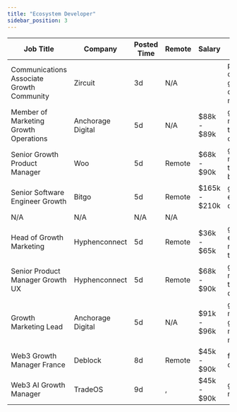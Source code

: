 ```yaml
---
title: "Ecosystem Developer"
sidebar_position: 3
---
```


| Job Title | Company | Posted Time | Remote | Salary | Tags | Apply Link |
|-----------|---------|-------------|--------|--------|------|------------|
| Communications Associate Growth Community | Zircuit | 3d | N/A |  | pr, non tech, communications, growth, community manager | [Apply](https://web3.career/communications-associate-growth-community-zircuit/105486) |
| Member of Marketing Growth Operations | Anchorage Digital | 5d | N/A | $88k - $89k | growth, marketing, non tech, operations, crypto | [Apply](https://web3.career/member-of-marketing-growth-operations-anchorage/107208) |
| Senior Growth Product Manager | Woo | 5d | Remote | $68k - $90k | growth, product manager, non tech, senior, blockchain | [Apply](https://web3.career/senior-growth-product-manager-woo/95664) |
| Senior Software Engineer Growth | Bitgo | 5d | Remote | $165k - $210k | growth, engineer, senior, dev, bitcoin | [Apply](https://web3.career/senior-software-engineer-growth-bitgo/106088) |
| N/A | N/A | N/A | N/A |  |  | [Apply](https://web3.career/metana) |
| Head of Growth Marketing | Hyphenconnect | 5d | Remote | $36k - $65k | growth, executive, marketing, non tech, blockchain | [Apply](https://web3.career/head-of-growth-marketing-hyphenconnect/107143) |
| Senior Product Manager Growth UX | Hyphenconnect | 5d | Remote | $68k - $90k | growth, product manager, non tech, senior, design | [Apply](https://web3.career/senior-product-manager-growth-ux-hyphenconnect/107141) |
| Growth Marketing Lead | Anchorage Digital | 5d | N/A | $91k - $96k | growth marketing, growth, lead, marketing lead, marketing | [Apply](https://web3.career/growth-marketing-lead-anchorage/107137) |
| Web3 Growth Manager France | Deblock | 8d | Remote | $45k - $90k | france, growth, crypto, defi, nft | [Apply](https://web3.career/web3-growth-manager-france-deblock/106961) |
| Web3 AI Growth Manager | TradeOS | 9d | , | $45k - $90k | growth, ai, defi, nft, part time | [Apply](https://web3.career/web3-ai-growth-manager-tradeos/106945) |
